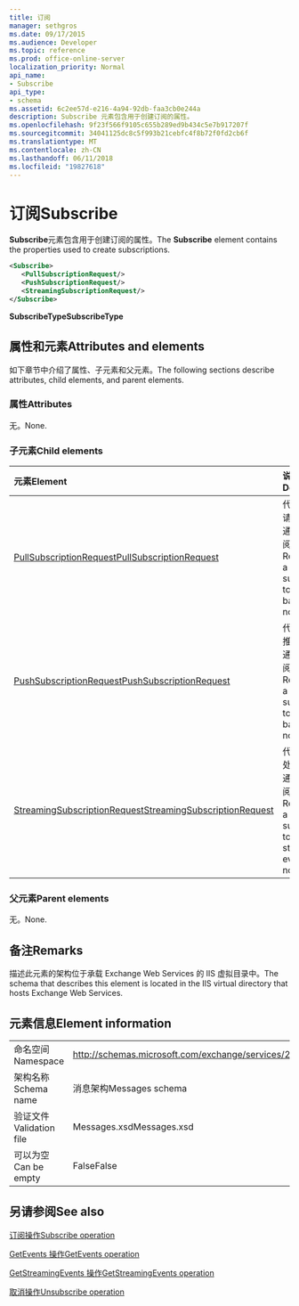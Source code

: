 ```yaml
---
title: 订阅
manager: sethgros
ms.date: 09/17/2015
ms.audience: Developer
ms.topic: reference
ms.prod: office-online-server
localization_priority: Normal
api_name:
- Subscribe
api_type:
- schema
ms.assetid: 6c2ee57d-e216-4a94-92db-faa3cb0e244a
description: Subscribe 元素包含用于创建订阅的属性。
ms.openlocfilehash: 9f23f566f9105c655b289ed9b434c5e7b917207f
ms.sourcegitcommit: 34041125dc8c5f993b21cebfc4f8b72f0fd2cb6f
ms.translationtype: MT
ms.contentlocale: zh-CN
ms.lasthandoff: 06/11/2018
ms.locfileid: "19827618"
---
```

# <a name="subscribe"></a><span data-ttu-id="36bc2-103">订阅</span><span class="sxs-lookup"><span data-stu-id="36bc2-103">Subscribe</span></span>

<span data-ttu-id="36bc2-104">**Subscribe**元素包含用于创建订阅的属性。</span><span class="sxs-lookup"><span data-stu-id="36bc2-104">The **Subscribe** element contains the properties used to create subscriptions.</span></span> 
  
```XML
<Subscribe>
   <PullSubscriptionRequest/>
   <PushSubscriptionRequest/>
   <StreamingSubscriptionRequest/>
</Subscribe>
```

 <span data-ttu-id="36bc2-105">**SubscribeType**</span><span class="sxs-lookup"><span data-stu-id="36bc2-105">**SubscribeType**</span></span>
## <a name="attributes-and-elements"></a><span data-ttu-id="36bc2-106">属性和元素</span><span class="sxs-lookup"><span data-stu-id="36bc2-106">Attributes and elements</span></span>

<span data-ttu-id="36bc2-107">如下章节中介绍了属性、子元素和父元素。</span><span class="sxs-lookup"><span data-stu-id="36bc2-107">The following sections describe attributes, child elements, and parent elements.</span></span>
  
### <a name="attributes"></a><span data-ttu-id="36bc2-108">属性</span><span class="sxs-lookup"><span data-stu-id="36bc2-108">Attributes</span></span>

<span data-ttu-id="36bc2-109">无。</span><span class="sxs-lookup"><span data-stu-id="36bc2-109">None.</span></span>
  
### <a name="child-elements"></a><span data-ttu-id="36bc2-110">子元素</span><span class="sxs-lookup"><span data-stu-id="36bc2-110">Child elements</span></span>

|<span data-ttu-id="36bc2-111">**元素**</span><span class="sxs-lookup"><span data-stu-id="36bc2-111">**Element**</span></span>|<span data-ttu-id="36bc2-112">**说明**</span><span class="sxs-lookup"><span data-stu-id="36bc2-112">**Description**</span></span>|
|:-----|:-----|
|[<span data-ttu-id="36bc2-113">PullSubscriptionRequest</span><span class="sxs-lookup"><span data-stu-id="36bc2-113">PullSubscriptionRequest</span></span>](pullsubscriptionrequest.md) <br/> |<span data-ttu-id="36bc2-114">代表对基于请求的事件通知的订阅。</span><span class="sxs-lookup"><span data-stu-id="36bc2-114">Represents a subscription to a pull-based event notification.</span></span>  <br/> |
|[<span data-ttu-id="36bc2-115">PushSubscriptionRequest</span><span class="sxs-lookup"><span data-stu-id="36bc2-115">PushSubscriptionRequest</span></span>](pushsubscriptionrequest.md) <br/> |<span data-ttu-id="36bc2-116">代表对基于推送的事件通知的订阅。</span><span class="sxs-lookup"><span data-stu-id="36bc2-116">Represents a subscription to a push-based event notification.</span></span>  <br/> |
|[<span data-ttu-id="36bc2-117">StreamingSubscriptionRequest</span><span class="sxs-lookup"><span data-stu-id="36bc2-117">StreamingSubscriptionRequest</span></span>](streamingsubscriptionrequest.md) <br/> |<span data-ttu-id="36bc2-118">代表对流式处理的事件通知的订阅。</span><span class="sxs-lookup"><span data-stu-id="36bc2-118">Represents a subscription to a streaming event notification.</span></span>  <br/> |
   
### <a name="parent-elements"></a><span data-ttu-id="36bc2-119">父元素</span><span class="sxs-lookup"><span data-stu-id="36bc2-119">Parent elements</span></span>

<span data-ttu-id="36bc2-120">无。</span><span class="sxs-lookup"><span data-stu-id="36bc2-120">None.</span></span>
  
## <a name="remarks"></a><span data-ttu-id="36bc2-121">备注</span><span class="sxs-lookup"><span data-stu-id="36bc2-121">Remarks</span></span>

<span data-ttu-id="36bc2-122">描述此元素的架构位于承载 Exchange Web Services 的 IIS 虚拟目录中。</span><span class="sxs-lookup"><span data-stu-id="36bc2-122">The schema that describes this element is located in the IIS virtual directory that hosts Exchange Web Services.</span></span>
  
## <a name="element-information"></a><span data-ttu-id="36bc2-123">元素信息</span><span class="sxs-lookup"><span data-stu-id="36bc2-123">Element information</span></span>

|||
|:-----|:-----|
|<span data-ttu-id="36bc2-124">命名空间</span><span class="sxs-lookup"><span data-stu-id="36bc2-124">Namespace</span></span>  <br/> |http://schemas.microsoft.com/exchange/services/2006/messages  <br/> |
|<span data-ttu-id="36bc2-125">架构名称</span><span class="sxs-lookup"><span data-stu-id="36bc2-125">Schema name</span></span>  <br/> |<span data-ttu-id="36bc2-126">消息架构</span><span class="sxs-lookup"><span data-stu-id="36bc2-126">Messages schema</span></span>  <br/> |
|<span data-ttu-id="36bc2-127">验证文件</span><span class="sxs-lookup"><span data-stu-id="36bc2-127">Validation file</span></span>  <br/> |<span data-ttu-id="36bc2-128">Messages.xsd</span><span class="sxs-lookup"><span data-stu-id="36bc2-128">Messages.xsd</span></span>  <br/> |
|<span data-ttu-id="36bc2-129">可以为空</span><span class="sxs-lookup"><span data-stu-id="36bc2-129">Can be empty</span></span>  <br/> |<span data-ttu-id="36bc2-130">False</span><span class="sxs-lookup"><span data-stu-id="36bc2-130">False</span></span>  <br/> |
   
## <a name="see-also"></a><span data-ttu-id="36bc2-131">另请参阅</span><span class="sxs-lookup"><span data-stu-id="36bc2-131">See also</span></span>



[<span data-ttu-id="36bc2-132">订阅操作</span><span class="sxs-lookup"><span data-stu-id="36bc2-132">Subscribe operation</span></span>](subscribe-operation.md)
  
[<span data-ttu-id="36bc2-133">GetEvents 操作</span><span class="sxs-lookup"><span data-stu-id="36bc2-133">GetEvents operation</span></span>](getevents-operation.md)
  
[<span data-ttu-id="36bc2-134">GetStreamingEvents 操作</span><span class="sxs-lookup"><span data-stu-id="36bc2-134">GetStreamingEvents operation</span></span>](getstreamingevents-operation.md)
  
[<span data-ttu-id="36bc2-135">取消操作</span><span class="sxs-lookup"><span data-stu-id="36bc2-135">Unsubscribe operation</span></span>](unsubscribe-operation.md)


